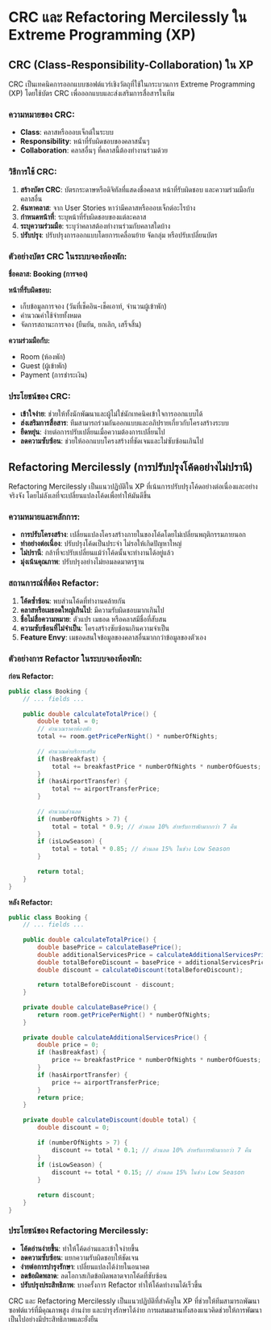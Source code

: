 # CRC และ Refactoring Mercilessly ใน Extreme Programming (XP)

## CRC (Class-Responsibility-Collaboration) ใน XP

CRC เป็นเทคนิคการออกแบบซอฟต์แวร์เชิงวัตถุที่ใช้ในกระบวนการ Extreme Programming (XP) โดยใช้บัตร CRC เพื่อออกแบบและส่งเสริมการสื่อสารในทีม

### ความหมายของ CRC:
- **Class**: คลาสหรือออบเจ็กต์ในระบบ
- **Responsibility**: หน้าที่รับผิดชอบของคลาสนั้นๆ
- **Collaboration**: คลาสอื่นๆ ที่คลาสนี้ต้องทำงานร่วมด้วย

### วิธีการใช้ CRC:
1. **สร้างบัตร CRC**: บัตรกระดาษหรือดิจิทัลที่แสดงชื่อคลาส หน้าที่รับผิดชอบ และความร่วมมือกับคลาสอื่น
2. **ค้นหาคลาส**: จาก User Stories หาว่ามีคลาสหรือออบเจ็กต์อะไรบ้าง
3. **กำหนดหน้าที่**: ระบุหน้าที่รับผิดชอบของแต่ละคลาส
4. **ระบุความร่วมมือ**: ระบุว่าคลาสต้องทำงานร่วมกับคลาสใดบ้าง
5. **ปรับปรุง**: ปรับปรุงการออกแบบโดยการเคลื่อนย้าย จัดกลุ่ม หรือปรับเปลี่ยนบัตร

### ตัวอย่างบัตร CRC ในระบบจองห้องพัก:

**ชื่อคลาส: Booking (การจอง)**

**หน้าที่รับผิดชอบ:**
- เก็บข้อมูลการจอง (วันที่เช็คอิน-เช็คเอาท์, จำนวนผู้เข้าพัก)
- คำนวณค่าใช้จ่ายทั้งหมด
- จัดการสถานะการจอง (ยืนยัน, ยกเลิก, เสร็จสิ้น)

**ความร่วมมือกับ:**
- Room (ห้องพัก)
- Guest (ผู้เข้าพัก)
- Payment (การชำระเงิน)

### ประโยชน์ของ CRC:
- **เข้าใจง่าย**: ช่วยให้ทั้งนักพัฒนาและผู้ไม่ใช่นักเทคนิคเข้าใจการออกแบบได้
- **ส่งเสริมการสื่อสาร**: ทีมสามารถร่วมกันออกแบบและอภิปรายเกี่ยวกับโครงสร้างระบบ
- **ยืดหยุ่น**: ง่ายต่อการปรับเปลี่ยนเมื่อความต้องการเปลี่ยนไป
- **ลดความซับซ้อน**: ช่วยให้ออกแบบโครงสร้างที่ชัดเจนและไม่ซับซ้อนเกินไป

## Refactoring Mercilessly (การปรับปรุงโค้ดอย่างไม่ปรานี)

Refactoring Mercilessly เป็นแนวปฏิบัติใน XP ที่เน้นการปรับปรุงโค้ดอย่างต่อเนื่องและอย่างจริงจัง โดยไม่ลังเลที่จะเปลี่ยนแปลงโค้ดเพื่อทำให้มันดีขึ้น

### ความหมายและหลักการ:
- **การปรับโครงสร้าง**: เปลี่ยนแปลงโครงสร้างภายในของโค้ดโดยไม่เปลี่ยนพฤติกรรมภายนอก
- **ทำอย่างต่อเนื่อง**: ปรับปรุงโค้ดเป็นประจำ ไม่รอให้เกิดปัญหาใหญ่
- **ไม่ปรานี**: กล้าที่จะปรับเปลี่ยนแม้ว่าโค้ดนั้นจะทำงานได้อยู่แล้ว
- **มุ่งเน้นคุณภาพ**: ปรับปรุงอย่างไม่ยอมลดมาตรฐาน

### สถานการณ์ที่ต้อง Refactor:
1. **โค้ดซ้ำซ้อน**: พบส่วนโค้ดที่ทำงานคล้ายกัน
2. **คลาสหรือเมธอดใหญ่เกินไป**: มีความรับผิดชอบมากเกินไป
3. **ชื่อไม่สื่อความหมาย**: ตัวแปร เมธอด หรือคลาสมีชื่อที่สับสน
4. **ความซับซ้อนที่ไม่จำเป็น**: โครงสร้างซับซ้อนเกินความจำเป็น
5. **Feature Envy**: เมธอดสนใจข้อมูลของคลาสอื่นมากกว่าข้อมูลของตัวเอง

### ตัวอย่างการ Refactor ในระบบจองห้องพัก:

**ก่อน Refactor:**
```java
public class Booking {
    // ... fields ...
    
    public double calculateTotalPrice() {
        double total = 0;
        // คำนวณราคาห้องพัก
        total += room.getPricePerNight() * numberOfNights;
        
        // คำนวณค่าบริการเสริม
        if (hasBreakfast) {
            total += breakfastPrice * numberOfNights * numberOfGuests;
        }
        if (hasAirportTransfer) {
            total += airportTransferPrice;
        }
        
        // คำนวณส่วนลด
        if (numberOfNights > 7) {
            total = total * 0.9; // ส่วนลด 10% สำหรับการพักมากกว่า 7 คืน
        }
        if (isLowSeason) {
            total = total * 0.85; // ส่วนลด 15% ในช่วง Low Season
        }
        
        return total;
    }
}
```

**หลัง Refactor:**
```java
public class Booking {
    // ... fields ...
    
    public double calculateTotalPrice() {
        double basePrice = calculateBasePrice();
        double additionalServicesPrice = calculateAdditionalServicesPrice();
        double totalBeforeDiscount = basePrice + additionalServicesPrice;
        double discount = calculateDiscount(totalBeforeDiscount);
        
        return totalBeforeDiscount - discount;
    }
    
    private double calculateBasePrice() {
        return room.getPricePerNight() * numberOfNights;
    }
    
    private double calculateAdditionalServicesPrice() {
        double price = 0;
        if (hasBreakfast) {
            price += breakfastPrice * numberOfNights * numberOfGuests;
        }
        if (hasAirportTransfer) {
            price += airportTransferPrice;
        }
        return price;
    }
    
    private double calculateDiscount(double total) {
        double discount = 0;
        
        if (numberOfNights > 7) {
            discount += total * 0.1; // ส่วนลด 10% สำหรับการพักมากกว่า 7 คืน
        }
        if (isLowSeason) {
            discount += total * 0.15; // ส่วนลด 15% ในช่วง Low Season
        }
        
        return discount;
    }
}
```

### ประโยชน์ของ Refactoring Mercilessly:
- **โค้ดอ่านง่ายขึ้น**: ทำให้โค้ดอ่านและเข้าใจง่ายขึ้น
- **ลดความซับซ้อน**: แยกความรับผิดชอบให้ชัดเจน
- **ง่ายต่อการบำรุงรักษา**: เปลี่ยนแปลงได้ง่ายในอนาคต
- **ลดข้อผิดพลาด**: ลดโอกาสเกิดข้อผิดพลาดจากโค้ดที่ซับซ้อน
- **ปรับปรุงประสิทธิภาพ**: บางครั้งการ Refactor ทำให้โค้ดทำงานได้เร็วขึ้น

CRC และ Refactoring Mercilessly เป็นแนวปฏิบัติที่สำคัญใน XP ที่ช่วยให้ทีมสามารถพัฒนาซอฟต์แวร์ที่มีคุณภาพสูง อ่านง่าย และบำรุงรักษาได้ง่าย การผสมผสานทั้งสองแนวคิดช่วยให้การพัฒนาเป็นไปอย่างมีประสิทธิภาพและยั่งยืน
